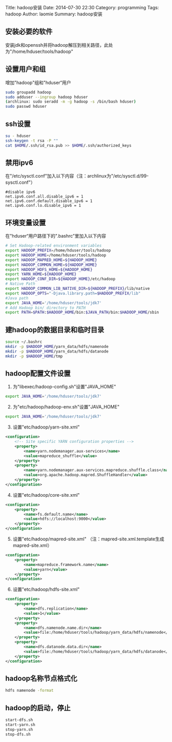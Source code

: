Title: hadoop安装
Date: 2014-07-30 22:30
Category: programming
Tags: hadoop
Author: laomie
Summary: hadoop安装

安装必要的软件
-----------------
安装jdk和openssh并将hadoop解压到相关路径，此处为"/home/hduser/tools/hadoop"

设置用户和组
----------------------
增加"hadoop"组和"hduser“用户
```bash
sudo groupadd hadoop
sudo adduser --ingroup hadoop hduser
(archlinux: sudo seradd -m -g hadoop -s /bin/bash hduser)
sudo passwd hduser
```

ssh设置
----------------------
```bash
su - hduser
ssh-keygen -t rsa -P ""
cat $HOME/.ssh/id_rsa.pub >> $HOME/.ssh/authorized_keys
```

禁用ipv6
----------------------
在"/etc/sysctl.conf"加入以下内容（注：archlinux为"/etc/sysctl.d/99-sysctl.conf"）
```
#disable ipv6
net.ipv6.conf.all.disable_ipv6 = 1
net.ipv6.conf.default.disable_ipv6 = 1
net.ipv6.conf.lo.disable_ipv6 = 1
```

环境变量设置
---------------------
在"hduser“用户路径下的".bashrc”里加入以下内容
```bash
# Set Hadoop-related environment variables
export HADOOP_PREFIX=/home/hduser/tools/hadoop
export HADOOP_HOME=/home/hduser/tools/hadoop
export HADOOP_MAPRED_HOME=${HADOOP_HOME}
export HADOOP_COMMON_HOME=${HADOOP_HOME}
export HADOOP_HDFS_HOME=${HADOOP_HOME}
export YARN_HOME=${HADOOP_HOME}
export HADOOP_CONF_DIR=${HADOOP_HOME}/etc/hadoop
# Native Path
export HADOOP_COMMON_LIB_NATIVE_DIR=${HADOOP_PREFIX}/lib/native
export HADOOP_OPTS="-Djava.library.path=$HADOOP_PREFIX/lib"
#Java path
export JAVA_HOME='/home/hduser/tools/jdk7'
# Add Hadoop bin/ directory to PATH
export PATH=$PATH:$HADOOP_HOME/bin:$JAVA_PATH/bin:$HADOOP_HOME/sbin
```

建hadoop的数据目录和临时目录
-------------------
```bash
source ~/.bashrc
mkdir -p $HADOOP_HOME/yarn_data/hdfs/namenode
mkdir -p $HADOOP_HOME/yarn_data/hdfs/datanode
mkdir -p $HADOOP_HOME/tmp
```

hadoop配置文件设置
--------------------
1. 为"libexec/hadoop-config.sh"设置"JAVA_HOME"
```bash
export JAVA_HOME='/home/hduser/tools/jdk7'
```

2. 为"etc/hadoop/hadoop-env.sh"设置"JAVA_HOME"
```bash
export JAVA_HOME='/home/hduser/tools/jdk7'
```

3. 设置"etc/hadoop/yarn-site.xml"
```xml
<configuration>
    <!-- Site specific YARN configuration properties -->
    <property>
        <name>yarn.nodemanager.aux-services</name>
        <value>mapreduce_shuffle</value>
    </property>
    <property>
        <name>yarn.nodemanager.aux-services.mapreduce.shuffle.class</name>
        <value>org.apache.hadoop.mapred.ShuffleHandler</value>
    </property>
</configuration>
```

4. 设置"etc/hadoop/core-site.xml"
```xml
<configuration>
    <property>
        <name>fs.default.name</name>
        <value>hdfs://localhost:9000</value>
    </property>
</configuration>
```

5. 设置"etc/hadoop/mapred-site.xml" （注：mapred-site.xml.template生成mapred-site.xml）
```xml
<configuration>
    <property>
        <name>mapreduce.framework.name</name>
        <value>yarn</value>
    </property>
</configuration>
```

6. 设置"etc/hadoop/hdfs-site.xml"
```xml
<configuration>
    <property>
        <name>dfs.replication</name>
        <value>1</value>
    </property>
    <property>
        <name>dfs.namenode.name.dir</name>
        <value>file:/home/hduser/tools/hadoop/yarn_data/hdfs/namenode</value>
    </property>
    <property>
        <name>dfs.datanode.data.dir</name>
        <value>file:/home/hduser/tools/hadoop/yarn_data/hdfs/datanode</value>
    </property>
</configuration>
```

hadoop名称节点格式化
---------------------
```bash
hdfs namenode -format
```

hadoop的启动，停止
--------------------
```bash
start-dfs.sh
start-yarn.sh
stop-yarn.sh
stop-dfs.sh
```
